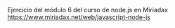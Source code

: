 Ejercicio del módulo 6 del curso de node.js en Miriadax
https://www.miriadax.net/web/javascript-node-js
